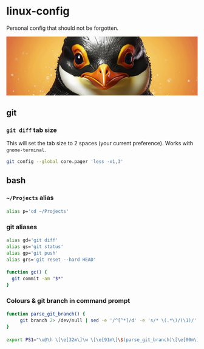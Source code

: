# linux-config

Personal config that should not be forgotten.

<img src="linux-penguin.jpg">

## git

### `git diff` tab size

This will set the tab size to 2 spaces (your current preference). Works with `gnome-terminal`.

```bash
git config --global core.pager 'less -x1,3'
```

## bash

### `~/Projects` alias

```bash
alias p='cd ~/Projects'
```

### git aliases

```bash
alias gd='git diff'
alias gs='git status'
alias gp='git push'
alias grs='git reset --hard HEAD'

function gc() {
  git commit -am "$*"
}
```

### Colours & git branch in command prompt

```bash
function parse_git_branch() {
     git branch 2> /dev/null | sed -e '/^[^*]/d' -e 's/* \(.*\)/(\1)/'
}

export PS1="\u@\h \[\e[32m\]\w \[\e[91m\]\$(parse_git_branch)\[\e[00m\]$ "
```
